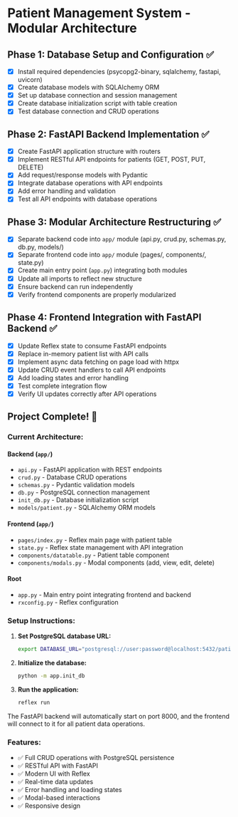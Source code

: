 # Patient Management System - Modular Architecture

## Phase 1: Database Setup and Configuration ✅
- [x] Install required dependencies (psycopg2-binary, sqlalchemy, fastapi, uvicorn)
- [x] Create database models with SQLAlchemy ORM
- [x] Set up database connection and session management
- [x] Create database initialization script with table creation
- [x] Test database connection and CRUD operations

## Phase 2: FastAPI Backend Implementation ✅
- [x] Create FastAPI application structure with routers
- [x] Implement RESTful API endpoints for patients (GET, POST, PUT, DELETE)
- [x] Add request/response models with Pydantic
- [x] Integrate database operations with API endpoints
- [x] Add error handling and validation
- [x] Test all API endpoints with database operations

## Phase 3: Modular Architecture Restructuring ✅
- [x] Separate backend code into `app/` module (api.py, crud.py, schemas.py, db.py, models/)
- [x] Separate frontend code into `app/` module (pages/, components/, state.py)
- [x] Create main entry point (`app.py`) integrating both modules
- [x] Update all imports to reflect new structure
- [x] Ensure backend can run independently
- [x] Verify frontend components are properly modularized

## Phase 4: Frontend Integration with FastAPI Backend ✅
- [x] Update Reflex state to consume FastAPI endpoints
- [x] Replace in-memory patient list with API calls
- [x] Implement async data fetching on page load with httpx
- [x] Update CRUD event handlers to call API endpoints
- [x] Add loading states and error handling
- [x] Test complete integration flow
- [x] Verify UI updates correctly after API operations

## Project Complete! 🎉

### Current Architecture:

#### Backend (`app/`)
- `api.py` - FastAPI application with REST endpoints
- `crud.py` - Database CRUD operations
- `schemas.py` - Pydantic validation models
- `db.py` - PostgreSQL connection management
- `init_db.py` - Database initialization script
- `models/patient.py` - SQLAlchemy ORM models

#### Frontend (`app/`)
- `pages/index.py` - Reflex main page with patient table
- `state.py` - Reflex state management with API integration
- `components/datatable.py` - Patient table component
- `components/modals.py` - Modal components (add, view, edit, delete)

#### Root
- `app.py` - Main entry point integrating frontend and backend
- `rxconfig.py` - Reflex configuration

### Setup Instructions:

1. **Set PostgreSQL database URL:**
   ```bash
   export DATABASE_URL="postgresql://user:password@localhost:5432/patientdb"
   ```

2. **Initialize the database:**
   ```bash
   python -m app.init_db
   ```

3. **Run the application:**
   ```bash
   reflex run
   ```

The FastAPI backend will automatically start on port 8000, and the frontend will connect to it for all patient data operations.

### Features:
- ✅ Full CRUD operations with PostgreSQL persistence
- ✅ RESTful API with FastAPI
- ✅ Modern UI with Reflex
- ✅ Real-time data updates
- ✅ Error handling and loading states
- ✅ Modal-based interactions
- ✅ Responsive design
